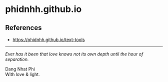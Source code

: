 # phidnhh.github.io
## References
- https://phidnhh.github.io/text-tools

-------------
*Ever has it been that love knows not its own depth until the hour of separation.*

Dang Nhat Phi  
With love & light.
